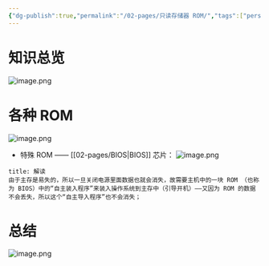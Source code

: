 ```yaml
---
{"dg-publish":true,"permalink":"/02-pages/只读存储器 ROM/","tags":["personal/blog","计算机组成原理","概念","computer"]}
---
```


# 知识总览
![image.png](https://yelanyanyu-img-bed.oss-cn-hangzhou.aliyuncs.com/img/blog/2024/07/20240717210826.png)

# 各种 ROM
![image.png](https://yelanyanyu-img-bed.oss-cn-hangzhou.aliyuncs.com/img/blog/2024/07/20240717210830.png)

- 特殊 ROM —— [[02-pages/BIOS\|BIOS]] 芯片：
![image.png](https://yelanyanyu-img-bed.oss-cn-hangzhou.aliyuncs.com/img/blog/2024/07/20240717210834.png)


```ad-note
title: 解读
由于主存是易失的，所以一旦关闭电源里面数据也就会消失，故需要主机中的一块 ROM （也称为 BIOS）中的“自主装入程序”来装入操作系统到主存中（引导开机）——又因为 ROM 的数据不会丢失，所以这个“自主导入程序”也不会消失；
```

# 总结
![image.png](https://yelanyanyu-img-bed.oss-cn-hangzhou.aliyuncs.com/img/blog/2024/07/20240717210839.png)

